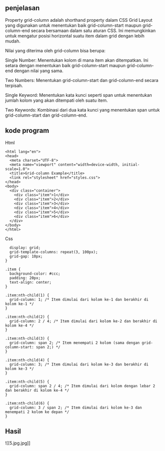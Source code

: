 ## penjelasan
Property grid-column adalah shorthand property dalam CSS Grid Layout yang digunakan untuk menentukan baik grid-column-start maupun grid-column-end secara bersamaan dalam satu aturan CSS. Ini memungkinkan untuk mengatur posisi horizontal suatu item dalam grid dengan lebih mudah.

Nilai yang diterima oleh grid-column bisa berupa:

Single Number: Menentukan kolom di mana item akan ditempatkan. Ini setara dengan menentukan baik grid-column-start maupun grid-column-end dengan nilai yang sama.

Two Numbers: Menentukan grid-column-start dan grid-column-end secara terpisah.

Single Keyword: Menentukan kata kunci seperti span untuk menentukan jumlah kolom yang akan ditempati oleh suatu item.

Two Keywords: Kombinasi dari dua kata kunci yang menentukan span untuk grid-column-start dan grid-column-end.

## kode program
Html
```<!DOCTYPE html>
<html lang="en">
<head>
  <meta charset="UTF-8">
  <meta name="viewport" content="width=device-width, initial-scale=1.0">
  <title>Grid-column Example</title>
  <link rel="stylesheet" href="styles.css">
</head>
<body>
  <div class="container">
    <div class="item">1</div>
    <div class="item">2</div>
    <div class="item">3</div>
    <div class="item">4</div>
    <div class="item">5</div>
    <div class="item">6</div>
  </div>
</body>
</html>
```
Css
```.container {
  display: grid;
  grid-template-columns: repeat(3, 100px);
  grid-gap: 10px;
}

.item {
  background-color: #ccc;
  padding: 20px;
  text-align: center;
}

.item:nth-child(1) {
  grid-column: 1; /* Item dimulai dari kolom ke-1 dan berakhir di kolom ke-1 */
}

.item:nth-child(2) {
  grid-column: 2 / 4; /* Item dimulai dari kolom ke-2 dan berakhir di kolom ke-4 */
}

.item:nth-child(3) {
  grid-column: span 2; /* Item menempati 2 kolom (sama dengan grid-column-start: span 2;) */
}

.item:nth-child(4) {
  grid-column: 3; /* Item dimulai dari kolom ke-3 dan berakhir di kolom ke-3 */
}

.item:nth-child(5) {
  grid-column: span 2 / 4; /* Item dimulai dari kolom dengan lebar 2 dan berakhir di kolom ke-4 */
}

.item:nth-child(6) {
  grid-column: 3 / span 2; /* Item dimulai dari kolom ke-3 dan menempati 2 kolom ke depan */
}
```
## Hasil

![[5.jpg.jpg]]
